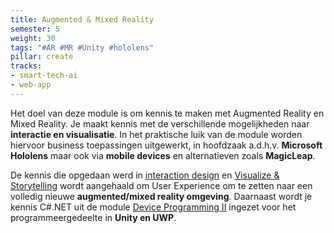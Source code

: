 ```yaml
---
title: Augmented & Mixed Reality
semester: 5
weight: 30
tags: "#AR #MR #Unity #hololens"
pillar: create
tracks:
- smart-tech-ai
- web-app
---
```

Het doel van deze module is om kennis te maken met Augmented Reality en Mixed Reality. Je maakt kennis met de verschillende mogelijkheden naar **interactie en visualisatie**. In het praktische luik van de module worden hiervoor business toepassingen uitgewerkt, in hoofdzaak a.d.h.v. **Microsoft Hololens** maar ook via **mobile devices** en alternatieven zoals **MagicLeap**.

De kennis die opgedaan werd in <a href="/programma/interaction-design">interaction design</a> en <a href="/programma/visualize-storytelling/">Visualize &#038; Storytelling</a> wordt aangehaald om User Experience om te zetten naar een volledig nieuwe **augmented/mixed reality omgeving**. Daarnaast wordt je kennis C#.NET uit de module <a href="/programma/device-programming-2/">Device Programming II</a> ingezet voor het programmeergedeelte in **Unity en UWP**.